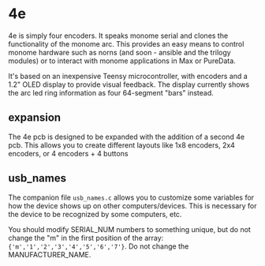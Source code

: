 # 4e

4e is simply four encoders. It speaks monome serial and clones the functionality of the monome arc. This provides an easy means to control monome hardware such as norns (and soon - ansible and the trilogy modules) or to interact with monome applications in Max or PureData. 

It's based on an inexpensive Teensy microcontroller, with encoders and a 1.2" OLED display to provide visual feedback. The display currently shows the arc led ring information as four 64-segment "bars" instead.

## expansion

The 4e pcb is designed to be expanded with the addition of a second 4e pcb. This allows you to create different layouts like 1x8 encoders, 2x4 encoders, or 4 encoders + 4 buttons


## usb_names

The companion file `usb_names.c` allows you to customize some variables for how the device shows up on other computers/devices. This is necessary for the device to be recognized by some computers, etc.

You should modify SERIAL_NUM numbers to something unique, but do not change the "m" in the first position of the array: `{'m','1','2','3','4','5','6','7'}`. Do not change the MANUFACTURER_NAME.


